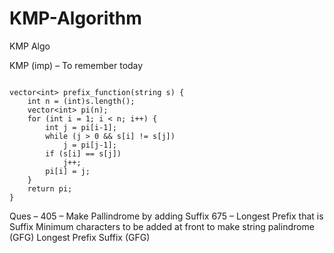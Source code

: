 # KMP-Algorithm
KMP Algo

KMP (imp) – To remember today

```

vector<int> prefix_function(string s) {
    int n = (int)s.length();
    vector<int> pi(n);
    for (int i = 1; i < n; i++) {
        int j = pi[i-1];
        while (j > 0 && s[i] != s[j])
            j = pi[j-1];
        if (s[i] == s[j])
            j++;
        pi[i] = j;
    }
    return pi;
}

```
Ques – 
405 – Make Pallindrome by adding Suffix
675 – Longest Prefix that is Suffix
Minimum characters to be added at front to make string palindrome (GFG)
Longest Prefix Suffix (GFG)

